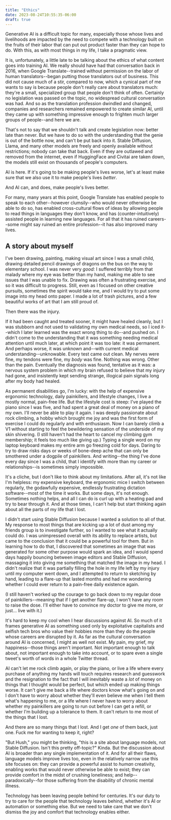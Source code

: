 ```yaml
---
title: "Ethics"
date: 2023-08-24T10:55:35-06:00
draft: true
---
```


Generative AI is a difficult topic for many, especially those whose lives and livelihoods are impacted by the need to compete with a technology built on the fruits of their labor that can put out product faster than they can hope to do. With this, as with most things in my life, I take a pragmatic view.

It is, unfortunately, a little late to be talking about the ethics of what content goes into training AI. We really should have had that conversation back in 2016, when Google Translate--trained without permission on the labor of human translators--began putting those translators out of business. This did not cause much of a stir, compared to now, which a cynical part of me wants to say is because people don't really care about translators much: they're a small, specialized group that people don't think of often. Certainly no legislation was passed on the topic, no widespread cultural conversation was had. And so as the translation profession dwindled and changed, companies and researchers remained empowered to create similar AI, until they came up with something impressive enough to frighten much larger groups of people--and here we are.

That's not to say that we shouldn't talk and create legislation now: better late than never. But we have to do so with the understanding that the genie is out of the bottle now, and can't be put back into it. Stable Diffusion, Llama, and many other models are freely and openly available without restrictions; nobody can take that back. Even if they are outlawed and removed from the internet, even if HuggingFace and Civitai are taken down, the models still exist on thousands of people's computers.

AI is here. If it's going to be making people's lives worse, let's at least make sure that we also use it to make people's lives *better*.

And AI can, and does, make people's lives better.

For many, many years at this point, Google Translate has enabled people to speak to each other--however clumsily--who would never otherwise be able to do so, has enabled cross-cultural flows of ideas by allowing people to read things in languages they don't know, and has (counter-intuitively) assisted people in learning new languages. For all that it has ruined careers--some might say ruined an entire profession--it has also improved many lives.

## A story about myself

I've been drawing, painting, making visual art since I was a small child, drawing detailed pencil drawings of dragons on the bus on the way to elementary school. I was never very *good:* I suffered terribly from that malady where my eye was better than my hand, making me able to see issues that I was unable to fix. Drawing was often a frustrating exercise, and so it was difficult to progress. Still, even as I focused on other creative pursuits, sometimes the spirit would take me, and I would try to put some image into my head onto paper. I made a lot of trash pictures, and a few beautiful works of art that I am still proud of.

Then there was the injury.

If it had been caught and treated sooner, it might have healed cleanly, but I was stubborn and not used to validating my own medical needs, so I iced it--which I later learned was the exact wrong thing to do--and pushed on. I didn't come to the understanding that it was something needing medical attention until much later, at which point it was too late: it was permanent. And perhaps worse, it was unknown and--with current medical understanding--unknowable. Every test came out clean. My nerves were fine, my tendons were fine, my *body* was fine. Nothing was wrong. Other than the pain. Eventually the diagnosis was found, tentative as it was: a nervous system problem in which my brain refused to believe that my injury had gone, and insistently kept sending strange, illogical pain signals long after my body had healed.

As permanent disabilities go, I'm lucky: with the help of expensive ergonomic technology, daily painkillers, and lifestyle changes, I live a mostly normal, pain-free life. But the lifestyle cost is steep: I've played the piano since I was five, and had spent a great deal of money on a piano of my own. I'll never be able to play it again. I was deeply passionate about rock climbing, a hobby which brought me joy and was the first form of exercise I could do regularly and with enthusiasm. Now I can barely climb a V1 without starting to feel the bewildering sensation of the underside of my skin shivering. (I still haven't had the heart to cancel my climbing gym membership; it feels too much like giving up.) Typing a single word on my laptop keyboard makes my entire arm go freezing cold for days. Daring to try to draw risks days or weeks of bone-deep ache that can only be smothered under a dogpile of painkillers. And writing--the thing I've done every day since I was a child, that I identify with more than my career or relationships--is sometimes simply impossible.

It's a cliche, but I don't like to think about my limitations. After all, it's not like I'm helpless: my expensive keyboard, the ergonomic mice I switch between regularly, the godawfully expensive, endlessly frustrating dictation software--most of the time it works. But some days, it's not enough. Sometimes nothing helps, and all I can do is curl up with a heating pad and try to bear through it. And at those times, I can't help but start thinking again about all the parts of my life that I lost.

I didn't start using Stable Diffusion because I wanted a solution to all of that. My response to most things that are kicking up a lot of dust among my friends group is to investigate further, so I wanted to see what it actually could do. I was unimpressed overall with its ability to replace artists, but came to the conclusion that it could be a powerful tool for them. But in learning how to do that, I discovered that sometimes an image that was generated for some other purpose would spark an idea, and I would spend days happily bouncing between image editors and Stable Diffusion, massaging it into giving me something that matched the image in my head. I didn't realize that it was partially filling the hole in my life left by my injury until my computer went down, and I attempted to return to sketching by hand, leading to a flare-up that lasted months and had me wondering whether I could ever return to a pain-free daily existence again.

(I still haven't worked up the courage to go back down to my regular dose of painkillers--meaning that if I get another flare-up, I won't have any room to raise the dose. I'll either have to convince my doctor to give me more, or just... live with it.)

It's hard to keep my cool when I hear discussions against AI. So much of it frames generative AI as something used only by exploitative capitalists and selfish tech bros who value their hobbies more than they do the people whose careers are disrupted by it. As far as the cultural conversation around AI is concerned, I might as well not exist. My pain, my grief, my happiness--those things aren't important. Not important enough to talk about, not important enough to take into account, or to spare even a single tweet's worth of words in a whole Twitter thread.

AI can't let me rock climb again, or play the piano, or live a life where every purchase of anything my hands will touch requires research and guesswork and the resignation to the fact that I will inevitably waste a *lot* of money on things that I thought would be perfect, but which ended up making things worse. It can't give me back a life where doctors know what's going on and I don't have to worry about whether they'll even believe me when I tell them what's happening to me, or a life where I never have to worry about whether my painkillers are going to run out before I can get a refill, or whether I'm building up a tolerance to them. It can't return to me most of the things that I lost.

And there are so many things that I lost. And I get *one* of them back, just one. Fuck me for wanting to keep it, right?

"But Hush," you might be thinking, "this is a site about language models, not Stable Diffusion. Isn't this pretty off-topic?" Kinda. But the discussion about AI is broader than any single implementation of it. And for all their flaws, language models improve lives too, even in the relatively narrow use this site focuses on: they can provide a powerful assist to *human* creativity, enabling works that would never otherwise be able to exist; they can provide comfort in the midst of crushing loneliness; and help--paradoxically--for those suffering from the disability of chronic mental illness.

Technology has been leaving people behind for centuries. It's our duty to try to care for the people that technology leaves behind, whether it's AI or automation or something else. But we need to take care that we don't dismiss the joy and comfort that technology enables either.
